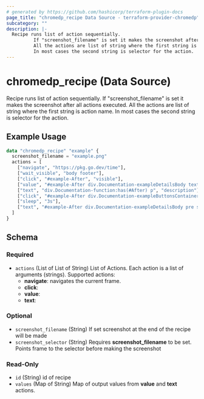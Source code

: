 ```yaml
---
# generated by https://github.com/hashicorp/terraform-plugin-docs
page_title: "chromedp_recipe Data Source - terraform-provider-chromedp"
subcategory: ""
description: |-
  Recipe runs list of action sequentially.
          If "screenshot_filename" is set it makes the screenshot after all actions executed.
          All the actions are list of string where the first string is action name.
          In most cases the second string is selector for the action.
---
```


# chromedp_recipe (Data Source)

Recipe runs list of action sequentially.
		If "screenshot_filename" is set it makes the screenshot after all actions executed.
		All the actions are list of string where the first string is action name.
		In most cases the second string is selector for the action.

## Example Usage

```terraform
data "chromedp_recipe" "example" {
  screenshot_filename = "example.png"
  actions = [
    ["navigate", "https://pkg.go.dev/time"],
    ["wait_visible", "body footer"],
    ["click", "#example-After", "visible"],
    ["value", "#example-After div.Documentation-exampleDetailsBody textarea", "text"],
    ["text", "div.Documentation-function:has(#After) p", "description"],
    ["click", "#example-After div.Documentation-exampleButtonsContainer button.Documentation-exampleRunButton"],
    ["sleep", "3s"],
    ["text", "#example-After div.Documentation-exampleDetailsBody pre span.Documentation-exampleOutput", "runtext"],
  ]
}
```

<!-- schema generated by tfplugindocs -->
## Schema

### Required

- `actions` (List of List of String) List of Actions. Each action is a list of arguments (strings).
Supported actions:
	- **navigate**: navigates the current frame.
	- **click**:
	- **value**:
	- **text**:

### Optional

- `screenshot_filename` (String) If set screenshot at the end of the recipe will be made
- `screenshot_selector` (String) Requires **screenshot_filename** to be set. Points frame to the selector before making the screenshot

### Read-Only

- `id` (String) id of recipe
- `values` (Map of String) Map of output values from **value** and **text** actions.

